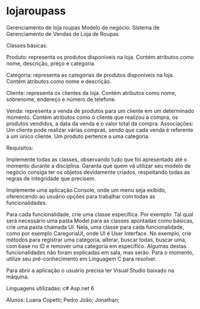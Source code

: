# lojaroupass
Gerenciamento de loja roupas
Modelo de negócio: Sistema de Gerenciamento de Vendas de Loja de Roupas

Classes básicas:

Produto: representa os produtos disponíveis na loja. Contém atributos como nome, descrição, preço e categoria.

Categoria: representa as categorias de produtos disponíveis na loja. Contém atributos como nome e descrição.

Cliente: representa os clientes da loja. Contém atributos como nome, sobrenome, endereço e número de telefone.

Venda: representa a venda de produtos para um cliente em um determinado momento. Contém atributos como o cliente que realizou a compra, os produtos vendidos, a data da venda e o valor total da compra. Associações: Um cliente pode realizar várias compras, sendo que cada venda é referente a um único cliente. Um produto pertence a uma categoria.

Requisitos:

Implemente todas as classes, observando tudo que foi apresentado até o momento durante a disciplina. Garanta que quem vá utilizar seu modelo de negócio consiga ter os objetos devidamente criados, respeitando todas as regras de integridade que precisem.

Implemente uma aplicação Console, onde um menu seja exibido, oferencendo ao usuário opções para trabalhar com todas as funcionalidades.

Para cada funcionalidade, crie uma classe especifica. Por exemplo: Tal qual será necessário uma pasta Model para as classes apontadas como básicas, crie uma pasta chamada UI. Nela, uma classe para cada funcionalidade, como por exemplo CaregoriaUI, onde UI é User Interface. No exemplo, crie métodos para registrar uma categoria, alterar, buscar todas, buscar uma, com base no ID e remover uma categoria em específico. Algumas destas funcionalidades não foram explicadas em sala, mas serão. Para o momento, utilize seu pré-conhecimento em Linguagem C para resolver.

Para abrir a aplicação o usuário precisa ter Visual Studio baixado na máquina.

Linguagens utilizadas: c# Asp.net 6

Alunos: Luana Copetti; Pedro João; Jonathan;
